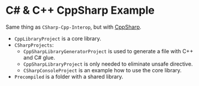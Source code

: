 # C# & C++ CppSharp Example

Same thing as `CSharp-Cpp-Interop`, but with [CppSharp](https://github.com/mono/CppSharp).

* `CppLibraryProject` is a core library.
* `CSharpProjects`:
  * `CppSharpLibraryGeneratorProject` is used to generate a file with C++ and C# glue.
  * `CppSharpLibraryProject` is only needed to eliminate unsafe directive.
  * `CSharpConsoleProject` is an example how to use the core library.
* `Precompiled` is a folder with a shared library.
